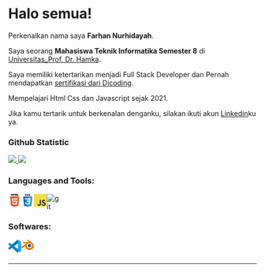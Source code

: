 # Halo semua! 

Perkenalkan nama saya **Farhan Nurhidayah**.<br>

Saya seorang **Mahasiswa Teknik Informatika Semester 8** di [Universitas_Prof. Dr. Hamka](https://ft.uhamka.ac.id/).<br>

Saya memiliki ketertarikan menjadi Full Stack Developer dan Pernah mendapatkan [sertifikasi dari Dicoding](https://www.dicoding.com/academies/600/certificates/1894512).<br>

Mempelajari Html Css dan Javascript sejak 2021.<br>

Jika kamu tertarik untuk berkenalan denganku, silakan ikuti akun [Linkedin](https://www.linkedin.com/in/farhan-nurhidayah-9a2760221/)ku ya.
### Github Statistic
<p align="left">
<a href="https://github.com/farhannurhidayah">
  <img height="180em" src="https://github-readme-stats-eight-theta.vercel.app/api?username=farhannurhidayah&show_icons=true&theme=algolia&include_all_commits=true&count_private=true"/>
  <img height="180em" src="https://github-readme-stats-eight-theta.vercel.app/api/top-langs/?username=farhannurhidayah&layout=compact&langs_count=8&theme=algolia"/>
</a>
</p>

### Languages and Tools:


<a href="https://www.w3.org/html/" target="_blank"><img align="left" alt="HTML5" width="26px" src="https://raw.githubusercontent.com/github/explore/80688e429a7d4ef2fca1e82350fe8e3517d3494d/topics/html/html.png" /></a>
<a href="https://www.w3schools.com/css/" target="_blank"><img align="left" alt="CSS3" width="26px" src="https://raw.githubusercontent.com/github/explore/80688e429a7d4ef2fca1e82350fe8e3517d3494d/topics/css/css.png" /></a>
<a href="https://www.w3schools.com/js//" target="_blank"><img align="left" alt="CSS3" width="26px" src="https://raw.githubusercontent.com/github/explore/80688e429a7d4ef2fca1e82350fe8e3517d3494d/topics/javascript/javascript.png" /></a>
<a href="https://git-scm.com/" target="_blank"> <img align="left" alt="git" width="26px" src="https://www.vectorlogo.zone/logos/git-scm/git-scm-icon.svg"/> </a>
<img align="left" alt="GitHub" width="26px" src="https://github.com/Aakarsh-B/trying-repos/blob/master/github.svg" />
<br />
<br />
### Softwares:

<img align="left" alt="Visual Studio Code" width="26px" src="https://raw.githubusercontent.com/github/explore/80688e429a7d4ef2fca1e82350fe8e3517d3494d/topics/visual-studio-code/visual-studio-code.png" />
<a href="https://www.blender.org" target="_blank"> <img align="left" alt="Photoshop" width="26px" src="https://github.com/Aakarsh-B/trying-repos/blob/master/blender.png?raw=true"/> </a>


<br />
<br />

---
